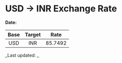 # USD → INR Exchange Rate

**Date:** 

| Base | Target | Rate  |
|:----:|:------:|:-----:|
| USD  | INR    | 85.7492 |

_Last updated: _